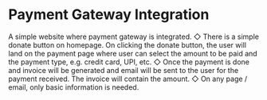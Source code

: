 # Payment Gateway Integration

A simple website where payment gateway is integrated.
◇ There is a simple donate button on homepage. On clicking
the donate button, the user will land on the payment page where
user can select the amount to be paid and the payment type, e.g.
credit card, UPI, etc.
◇ Once the payment is done and invoice will be generated and
email will be sent to the user for the payment received. The
invoice will contain the amount.
◇ On any page / email, only basic information is needed.

